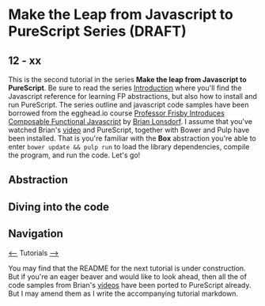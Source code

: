 # Make the Leap from Javascript to PureScript Series (DRAFT)

## 12 - xx

This is the second tutorial in the series **Make the leap from Javascript to PureScript**.  Be sure to read the series [Introduction](https://github.com/adkelley/javascript-to-purescript) where you'll find the Javascript reference for learning FP abstractions, but also how to install and run PureScript. The series outline and javascript code samples have been borrowed from the egghead.io course [Professor Frisby Introduces Composable Functional Javascript](https://egghead.io/courses/professor-frisby-introduces-composable-functional-javascript) by
[Brian Lonsdorf](https://github.com/DrBoolean). I assume that you've watched Brian's [video](https://egghead.io/lessons/javascript-linear-data-flow-with-container-style-types-box) and PureScript, together with Bower and Pulp have been installed.  That is you're familiar with the **Box** abstraction you're able to enter `bower update && pulp run` to load the library dependencies, compile the program, and run the code.  Let's go!

## Abstraction

## Diving into the code


## Navigation
[<--](https://github.com/adkelley/javascript-to-purescript/tree/master/tut11) Tutorials [-->](https://github.com/adkelley/javascript-to-purescript/tree/master/tut13)

You may find that the README for the next tutorial is under construction. But if you're an eager beaver and would like to look ahead, then all the of code samples from Brian's [videos](https://egghead.io/courses/professor-frisby-introduces-composable-functional-javascript) have been ported to PureScript already. But I may amend them as I write the accompanying tutorial markdown.  
